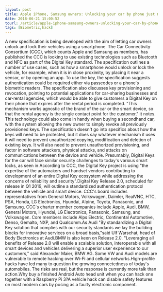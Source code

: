 ```yaml
---
layout: post
title: Apple iPhone, Samsung owners: Unlocking your car by phone just moved step closer
date: 2018-06-21 15:00:52
tourl: /article/apple-iphone-samsung-owners-unlocking-your-car-by-phone-just-moved-step-closer/
tags: [Biometric,hack]
---
```

A new specification is being developed with the aim of letting car owners unlock and lock their vehicles using a smartphone. The Car Connectivity Consortium (CCC), which counts Apple and Samsung as members, has published the CCC is looking to use existing technologies such as Bluetooth and NFC as part of the Digital Key standard. The specification outlines a number of use cases, such as how a smartphone would unlock or lock the vehicle, for example, when it is in close proximity, by placing it near a sensor, or by opening an app. To use the key, the specification suggests authentication could be required either via passcodes or a phone's biometric readers. The specification also discusses key provisioning and revocation, pointing to potential applications for car-sharing businesses and car-rental agencies, which would be able to give customers a Digital Key on their phone that expires after the rental period is completed. "This mechanism works agnostic of the brand of the car or the smart device, so that the rental agency is the single contact point for the customer," it notes. This technology could also come in handy when buying a secondhand car, with the system allowing the new owner to simply revoke all previously provisioned keys. The specification doesn't go into specifics about how the keys will need to be protected, but it does say whatever mechanism it uses it will need to prevent unauthorized copying, modification and deletion of existing keys. It will also need to prevent unauthorized provisioning, and factor in software attackers, physical attacks, and attacks on communications between the device and vehicle. Presumably, Digital Keys for the car will face similar security challenges to today's various smart locks, as seen in According to CCC, the Digital Key project is using "the expertise of the automakers and handset vendors contributing to development of an entire Digital Key ecosystem while addressing the concerns of reliability and security".Digital Key Release 2.0, scheduled for release in Q1 2019, will outline a standardized authentication protocol between the vehicle and smart device. CCC's board includes representatives from General Motors, Volkswagen, Daimler, RealVNC, HTC, PSA, Honda, LG Electronics, Hyundai, Alpine, Toyota, Panasonic, and Samsung. CCC's charter member companies include Apple, Audi, BMW, General Motors, Hyundai, LG Electronics, Panasonic, Samsung, and Volkswagen. Core members include Alps Electric, Continental Automotive, Denso, Gemalto, NXP, and Qualcomm.As Audi "By standardizing a Digital Key solution that complies with our security standards we lay the building blocks for innovative services on a broad basis,"said Ulf Warschat, head of Body Electronics at Audi.BMW is also keen on Release 2.0. "Leveraging all benefits of Release 2.0 will enable a scalable solution, interoperable with all smart devices and vehicles delivering a superior user experience to our customers," said Alexander Maier, BMW AG. Some VW and Audi models are vulnerable to remote hacking over Wi-Fi and cellular networks.High-profile hacks have led many to question the growing connectedness of today's automobiles. The risks are real, but the response is currently more talk than action.Why buy a finished Android Auto head unit when you can hack one together with a Raspberry Pi 3?A vehicle hack can disable safety features on most modern cars by posing as a faulty electronic component.